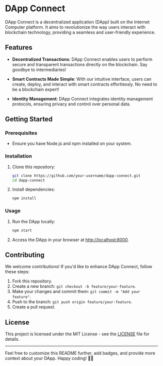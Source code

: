 
# DApp Connect



DApp Connect is a decentralized application (DApp) built on the Internet Computer platform. It aims to revolutionize the way users interact with blockchain technology, providing a seamless and user-friendly experience.

## Features

- **Decentralized Transactions**: DApp Connect enables users to perform secure and transparent transactions directly on the blockchain. Say goodbye to intermediaries!

- **Smart Contracts Made Simple**: With our intuitive interface, users can create, deploy, and interact with smart contracts effortlessly. No need to be a blockchain expert!

- **Identity Management**: DApp Connect integrates identity management protocols, ensuring privacy and control over personal data.

## Getting Started

### Prerequisites

- Ensure you have Node.js and npm installed on your system.

### Installation

1. Clone this repository:
   ```bash
   git clone https://github.com/your-username/dapp-connect.git
   cd dapp-connect
   ```

2. Install dependencies:
   ```bash
   npm install
   ```

### Usage

1. Run the DApp locally:
   ```bash
   npm start
   ```

2. Access the DApp in your browser at [http://localhost:8000](http://localhost:8000).

## Contributing

We welcome contributions! If you'd like to enhance DApp Connect, follow these steps:

1. Fork this repository.
2. Create a new branch: `git checkout -b feature/your-feature`.
3. Make your changes and commit them: `git commit -m "Add your feature"`.
4. Push to the branch: `git push origin feature/your-feature`.
5. Create a pull request.

## License

This project is licensed under the MIT License - see the [LICENSE](LICENSE) file for details.

---

Feel free to customize this README further, add badges, and provide more context about your DApp. Happy coding! 🚀🔗
